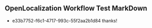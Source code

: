 ## OpenLocalization Workflow Test MarkDown
* e33b7752-f6c1-4717-993c-55f2aa2b1d84 
thanks!<!--HONumber=Feb16_HO4-->
